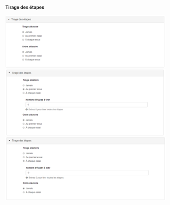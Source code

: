 #### Tirage des étapes



![](images/quiz-fig4.png)
![](images/quiz-fig5.png)
![](images/quiz-fig6.png)
